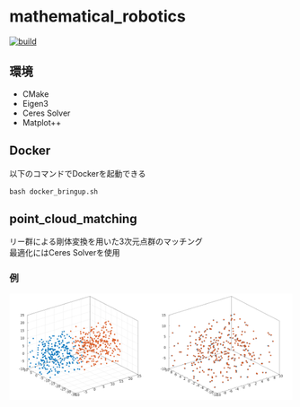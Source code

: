 # mathematical_robotics

[![build](https://github.com/TakumaNakao/mathematical_robotics/actions/workflows/build.yml/badge.svg)](https://github.com/TakumaNakao/mathematical_robotics/actions/workflows/build.yml)

## 環境
* CMake
* Eigen3
* Ceres Solver
* Matplot++

## Docker
以下のコマンドでDockerを起動できる
```
bash docker_bringup.sh
```

## point_cloud_matching
リー群による剛体変換を用いた3次元点群のマッチング  
最適化にはCeres Solverを使用  

### 例
<img src="img/point_cloud_matching_before.png" width="50%"><img src="img/point_cloud_matching_after.png" width="50%">
